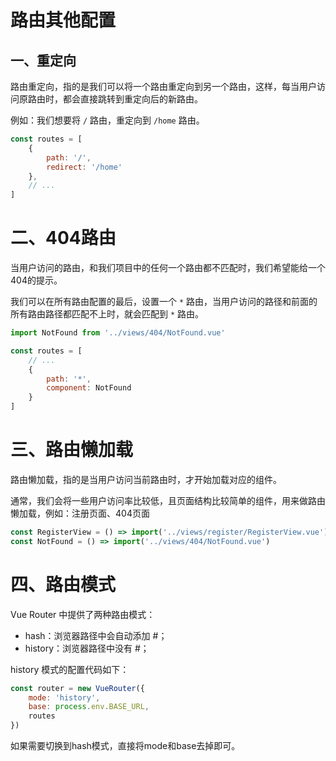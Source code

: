 # 路由其他配置

## 一、重定向

路由重定向，指的是我们可以将一个路由重定向到另一个路由，这样，每当用户访问原路由时，都会直接跳转到重定向后的新路由。

例如：我们想要将 `/` 路由，重定向到 `/home` 路由。

```js
const routes = [
    {
        path: '/',
        redirect: '/home'
    },
    // ...
]
```

# 二、404路由

当用户访问的路由，和我们项目中的任何一个路由都不匹配时，我们希望能给一个404的提示。

我们可以在所有路由配置的最后，设置一个 `*` 路由，当用户访问的路径和前面的所有路由路径都匹配不上时，就会匹配到 `*` 路由。

```js
import NotFound from '../views/404/NotFound.vue'

const routes = [
    // ...
    {
        path: '*',
        component: NotFound
    }
]
```

# 三、路由懒加载

路由懒加载，指的是当用户访问当前路由时，才开始加载对应的组件。

通常，我们会将一些用户访问率比较低，且页面结构比较简单的组件，用来做路由懒加载，例如：注册页面、404页面

```js
const RegisterView = () => import('../views/register/RegisterView.vue')
const NotFound = () => import('../views/404/NotFound.vue')
```

# 四、路由模式

Vue Router 中提供了两种路由模式：

- hash：浏览器路径中会自动添加 #；
- history：浏览器路径中没有 #；

history 模式的配置代码如下：

```js
const router = new VueRouter({
    mode: 'history',
    base: process.env.BASE_URL,
    routes
})
```

如果需要切换到hash模式，直接将mode和base去掉即可。
